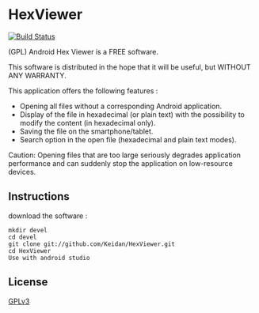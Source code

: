 # HexViewer
[![Build Status](https://travis-ci.com/Keidan/HexViewer.svg?branch=master)](https://travis-ci.com/Keidan/HexViewer)

(GPL) Android Hex Viewer is a FREE software.

This software is distributed in the hope that it will be useful, but WITHOUT ANY WARRANTY.

This application offers the following features :
* Opening all files without a corresponding Android application.
* Display of the file in hexadecimal (or plain text) with the possibility to modify the content (in hexadecimal only).
* Saving the file on the smartphone/tablet.
* Search option in the open file (hexadecimal and plain text modes).

Caution: Opening files that are too large seriously degrades application performance and can suddenly stop the application on low-resource devices.

## Instructions


download the software :

	mkdir devel
	cd devel
	git clone git://github.com/Keidan/HexViewer.git
	cd HexViewer
 	Use with android studio 



## License

[GPLv3](https://github.com/Keidan/HexViewer/blob/master/license.txt)
